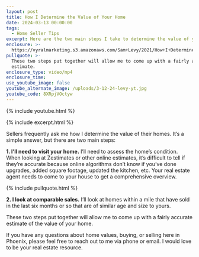 ```yaml
---
layout: post
title: How I Determine the Value of Your Home
date: 2024-03-13 00:00:00
tags:
  - Home Seller Tips
excerpt: Here are the two main steps I take to determine the value of your home.
enclosure: >-
  https://vyralmarketing.s3.amazonaws.com/Sam+Levy/2021/How+I+Determine+the+Value+of+Your+Home+(1).mp4
pullquote: >-
  These two steps put together will allow me to come up with a fairly accurate
  estimate.
enclosure_type: video/mp4
enclosure_time:
use_youtube_image: false
youtube_alternate_image: /uploads/3-12-24-levy-yt.jpg
youtube_code: 8XRpjVOctyw
---
```

{% include youtube.html %}

{% include excerpt.html %}

Sellers frequently ask me how I determine the value of their homes. It’s a simple answer, but there are two main steps:

**1\. I’ll need to visit your home.** I’ll need to assess the home’s condition. When looking at Zestimates or other online estimates, it’s difficult to tell if they’re accurate because online algorithms don’t know if you’ve done upgrades, added square footage, updated the kitchen, etc. Your real estate agent needs to come to your house to get a comprehensive overview.

{% include pullquote.html %}

**2\. I look at comparable sales.** I’ll look at homes within a mile that have sold in the last six months or so that are of similar age and size to yours.

These two steps put together will allow me to come up with a fairly accurate estimate of the value of your home.

If you have any questions about home values, buying, or selling here in Phoenix, please feel free to reach out to me via phone or email. I would love to be your real estate resource.